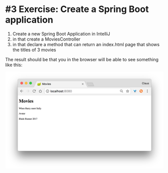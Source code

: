 # #3 Exercise: Create a Spring Boot application

1. Create a new Spring Boot Application in IntelliJ
2. in that create a MoviesController
3. in that declare a method that can return an index.html page that shows the titles of 3 movies

The result should be that you in the browser will be able to see something like this:

![](movies_in_browser.png)
